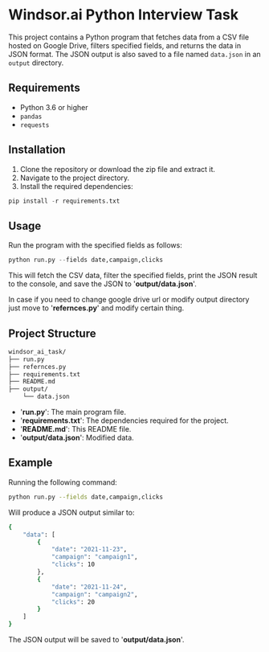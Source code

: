 
# Windsor.ai Python Interview Task

This project contains a Python program that fetches data from a CSV file hosted on Google Drive, filters specified fields, and returns the data in JSON format. The JSON output is also saved to a file named `data.json` in an `output` directory.


## Requirements

- Python 3.6 or higher
- `pandas`
- `requests`

## Installation

1. Clone the repository or download the zip file and extract it.
2. Navigate to the project directory.
3. Install the required dependencies:

```python
pip install -r requirements.txt
```

## Usage

Run the program with the specified fields as follows:
```python
python run.py --fields date,campaign,clicks
```
This will fetch the CSV data, filter the specified fields, print the JSON result to the console, and save the JSON to '**output/data.json**'.

In case if you need to change google drive url or modify output directory just move to '**refernces.py**' and modify certain thing.

## Project Structure
```bash
windsor_ai_task/
├── run.py
├── refernces.py
├── requirements.txt
├── README.md
├── output/
    └── data.json
```
- '**run.py**': The main program file.
- '**requirements.txt**': The dependencies required for the project.
- '**README.md**': This README file.
- '**output/data.json**': Modified data.

## Example

Running the following command:

```bash
python run.py --fields date,campaign,clicks
```
Will produce a JSON output similar to:
```bash
{
    "data": [
        {
            "date": "2021-11-23",
            "campaign": "campaign1",
            "clicks": 10
        },
        {
            "date": "2021-11-24",
            "campaign": "campaign2",
            "clicks": 20
        }
    ]
}
```
The JSON output will be saved to '**output/data.json**'.
